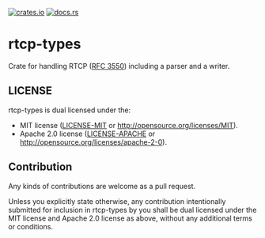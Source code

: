 [![crates.io](https://img.shields.io/crates/v/rtcp-types.svg)](https://crates.io/crates/rtcp-types)
[![docs.rs](https://docs.rs/rtcp-types/badge.svg)](https://docs.rs/rtcp-types)

# rtcp-types

Crate for handling RTCP ([RFC 3550](https://tools.ietf.org/html/rfc3550))
including a parser and a writer.

## LICENSE

rtcp-types is dual licensed under the:
- MIT license ([LICENSE-MIT](LICENSE-MIT) or http://opensource.org/licenses/MIT).
- Apache 2.0 license ([LICENSE-APACHE](LICENSE-APACHE) or http://opensource.org/licenses/apache-2-0).

## Contribution

Any kinds of contributions are welcome as a pull request.

Unless you explicitly state otherwise, any contribution intentionally
submitted for inclusion in rtcp-types by you shall be dual licensed under the MIT
license and Apache 2.0 license as above, without any additional terms or conditions.
